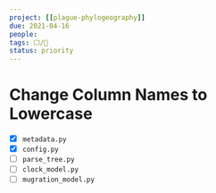 ```yaml
---
project: [[plague-phylogeography]]
due: 2021-04-16
people:
tags: ⬜/🧨 
status: priority
---
```


# Change Column Names to Lowercase

- [x] ```metadata.py```
- [x] ```config.py```
- [ ] ```parse_tree.py```
- [ ] ```clock_model.py```
- [ ] ```mugration_model.py```